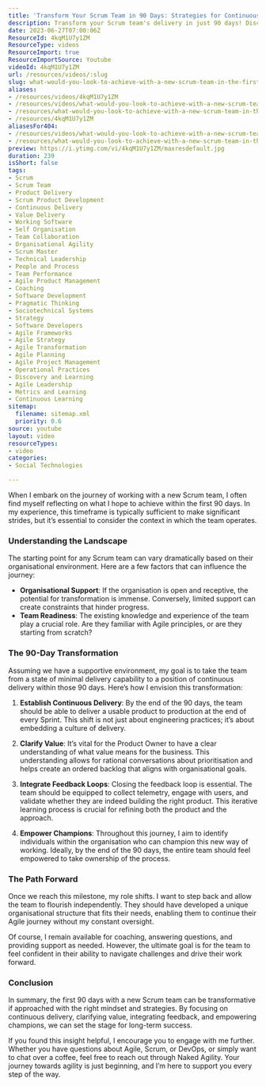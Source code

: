 ```yaml
---
title: 'Transform Your Scrum Team in 90 Days: Strategies for Continuous Delivery and Empowerment'
description: Transform your Scrum team's delivery in just 90 days! Discover strategies for continuous delivery, value clarity, and empowering champions for lasting success.
date: 2023-06-27T07:00:06Z
ResourceId: 4kqM1U7y1ZM
ResourceType: videos
ResourceImport: true
ResourceImportSource: Youtube
videoId: 4kqM1U7y1ZM
url: /resources/videos/:slug
slug: what-would-you-look-to-achieve-with-a-new-scrum-team-in-the-first-90-days-
aliases:
- /resources/videos/4kqM1U7y1ZM
- /resources/videos/what-would-you-look-to-achieve-with-a-new-scrum-team-in-the-first-90-days-
- /resources/what-would-you-look-to-achieve-with-a-new-scrum-team-in-the-first-90-days-
- /resources/4kqM1U7y1ZM
aliasesFor404:
- /resources/videos/what-would-you-look-to-achieve-with-a-new-scrum-team-in-the-first-90-days-
- /resources/what-would-you-look-to-achieve-with-a-new-scrum-team-in-the-first-90-days-
preview: https://i.ytimg.com/vi/4kqM1U7y1ZM/maxresdefault.jpg
duration: 239
isShort: false
tags:
- Scrum
- Scrum Team
- Product Delivery
- Scrum Product Development
- Continuous Delivery
- Value Delivery
- Working Software
- Self Organisation
- Team Collaboration
- Organisational Agility
- Scrum Master
- Technical Leadership
- People and Process
- Team Performance
- Agile Product Management
- Coaching
- Software Development
- Pragmatic Thinking
- Sociotechnical Systems
- Strategy
- Software Developers
- Agile Frameworks
- Agile Strategy
- Agile Transformation
- Agile Planning
- Agile Project Management
- Operational Practices
- Discovery and Learning
- Agile Leadership
- Metrics and Learning
- Continuous Learning
sitemap:
  filename: sitemap.xml
  priority: 0.6
source: youtube
layout: video
resourceTypes:
- video
categories:
- Social Technologies

---
```

When I embark on the journey of working with a new Scrum team, I often find myself reflecting on what I hope to achieve within the first 90 days. In my experience, this timeframe is typically sufficient to make significant strides, but it’s essential to consider the context in which the team operates. 

### Understanding the Landscape

The starting point for any Scrum team can vary dramatically based on their organisational environment. Here are a few factors that can influence the journey:

- **Organisational Support**: If the organisation is open and receptive, the potential for transformation is immense. Conversely, limited support can create constraints that hinder progress.
- **Team Readiness**: The existing knowledge and experience of the team play a crucial role. Are they familiar with Agile principles, or are they starting from scratch?

### The 90-Day Transformation

Assuming we have a supportive environment, my goal is to take the team from a state of minimal delivery capability to a position of continuous delivery within those 90 days. Here’s how I envision this transformation:

1. **Establish Continuous Delivery**: By the end of the 90 days, the team should be able to deliver a usable product to production at the end of every Sprint. This shift is not just about engineering practices; it’s about embedding a culture of delivery.

2. **Clarify Value**: It’s vital for the Product Owner to have a clear understanding of what value means for the business. This understanding allows for rational conversations about prioritisation and helps create an ordered backlog that aligns with organisational goals.

3. **Integrate Feedback Loops**: Closing the feedback loop is essential. The team should be equipped to collect telemetry, engage with users, and validate whether they are indeed building the right product. This iterative learning process is crucial for refining both the product and the approach.

4. **Empower Champions**: Throughout this journey, I aim to identify individuals within the organisation who can champion this new way of working. Ideally, by the end of the 90 days, the entire team should feel empowered to take ownership of the process.

### The Path Forward

Once we reach this milestone, my role shifts. I want to step back and allow the team to flourish independently. They should have developed a unique organisational structure that fits their needs, enabling them to continue their Agile journey without my constant oversight. 

Of course, I remain available for coaching, answering questions, and providing support as needed. However, the ultimate goal is for the team to feel confident in their ability to navigate challenges and drive their work forward.

### Conclusion

In summary, the first 90 days with a new Scrum team can be transformative if approached with the right mindset and strategies. By focusing on continuous delivery, clarifying value, integrating feedback, and empowering champions, we can set the stage for long-term success. 

If you found this insight helpful, I encourage you to engage with me further. Whether you have questions about Agile, Scrum, or DevOps, or simply want to chat over a coffee, feel free to reach out through Naked Agility. Your journey towards agility is just beginning, and I’m here to support you every step of the way.
